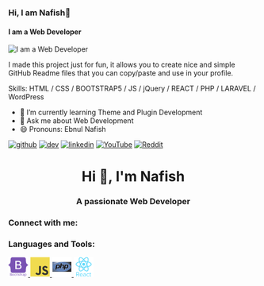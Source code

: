 ### Hi, I am Nafish👋
#### I am a Web Developer
![I am a Web Developer](https://scontent.fdac33-2.fna.fbcdn.net/v/t39.30808-6/p180x540/270230248_621045595830978_5971830335723681491_n.jpg?_nc_cat=107&_nc_rgb565=1&ccb=1-5&_nc_sid=730e14&_nc_ohc=dpzmXexjKnsAX-S0F4D&tn=D5qS9lBAzf2SSkEQ&_nc_ht=scontent.fdac33-2.fna&oh=00_AT-Dbsvj7dzK6GdxfSbteIQ9eBaGs2qN0TzvOMMybeTrDQ&oe=61D27EF8)

I made this project just for fun, it allows you to create nice and simple GitHub Readme files that you can copy/paste and use in your profile.

Skills: HTML / CSS / BOOTSTRAP5 / JS / jQuery / REACT / PHP / LARAVEL / WordPress

- 🌱 I’m currently learning Theme and Plugin Development 
- 💬 Ask me about Web Development 
- 😄 Pronouns: Ebnul Nafish 


[<img src='https://cdn.jsdelivr.net/npm/simple-icons@3.0.1/icons/github.svg' alt='github' height='40'>](https://github.com/https://github.com/EbnulNafish)  [<img src='https://cdn.jsdelivr.net/npm/simple-icons@3.0.1/icons/dev-dot-to.svg' alt='dev' height='40'>](https://dev.to/https://dev.to/)  [<img src='https://cdn.jsdelivr.net/npm/simple-icons@3.0.1/icons/linkedin.svg' alt='linkedin' height='40'>](https://www.linkedin.com/in/https://www.linkedin.com//)  [<img src='https://cdn.jsdelivr.net/npm/simple-icons@3.0.1/icons/youtube.svg' alt='YouTube' height='40'>](https://www.youtube.com/channel/https://www.youtube.com/)  [<img src='https://cdn.jsdelivr.net/npm/simple-icons@3.0.1/icons/reddit.svg' alt='Reddit' height='40'>](https://www.reddit.com/user/https://www.reddit.com/)  



<h1 align="center">Hi 👋, I'm Nafish</h1>
<h3 align="center">A passionate Web Developer</h3>

<h3 align="left">Connect with me:</h3>
<p align="left">
</p>

<h3 align="left">Languages and Tools:</h3>
<p align="left"> <a href="https://getbootstrap.com" target="_blank" rel="noreferrer"> <img src="https://raw.githubusercontent.com/devicons/devicon/master/icons/bootstrap/bootstrap-plain-wordmark.svg" alt="bootstrap" width="40" height="40"/> </a> <a href="https://developer.mozilla.org/en-US/docs/Web/JavaScript" target="_blank" rel="noreferrer"> <img src="https://raw.githubusercontent.com/devicons/devicon/master/icons/javascript/javascript-original.svg" alt="javascript" width="40" height="40"/> </a> <a href="https://www.php.net" target="_blank" rel="noreferrer"> <img src="https://raw.githubusercontent.com/devicons/devicon/master/icons/php/php-original.svg" alt="php" width="40" height="40"/> </a> <a href="https://reactjs.org/" target="_blank" rel="noreferrer"> <img src="https://raw.githubusercontent.com/devicons/devicon/master/icons/react/react-original-wordmark.svg" alt="react" width="40" height="40"/> </a> </p>
